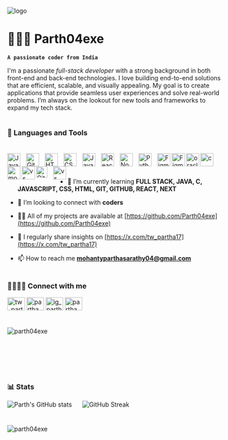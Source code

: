 ![logo](https://github.com/Parth04exe/Parth04exe/blob/main/BLack%20Minimalist%20Corporate%20Staff%20Identity%20LinkedIn%20Banner.png)
# 🧑🏻‍💻 Parth04exe
<h>**`A passionate coder from India`**</h>

I'm a passionate *full-stack developer* with a strong background in both front-end and back-end technologies. I love building end-to-end solutions that are efficient, scalable, and visually appealing. My goal is to create applications that provide seamless user experiences and solve real-world problems. I’m always on the lookout for new tools and frameworks to expand my tech stack.

#
### 🧰 Languages and Tools<br><br>


<img align="left" alt="Java" width="30px" style="padding-right:10px;" src="https://cdn.jsdelivr.net/gh/devicons/devicon/icons/java/java-original.svg"/>
<img align="left" alt="Git" width="30px" style="padding-right:10px;" src="https://cdn.jsdelivr.net/gh/devicons/devicon/icons/git/git-original.svg" />
<img align="left" alt="HTML" width="30px" style="padding-right:10px;" src="https://cdn.jsdelivr.net/gh/devicons/devicon/icons/html5/html5-plain.svg" />
<img align="left" alt="CSS" width="30px" style="padding-right:10px;" src="https://cdn.jsdelivr.net/gh/devicons/devicon/icons/css3/css3-plain.svg" />
<img align="left" alt="JavaScript" width="30px" style="padding-right:10px;" src="https://cdn.jsdelivr.net/gh/devicons/devicon/icons/javascript/javascript-plain.svg" />
<img align="left" alt="React" width="30px" style="padding-right:10px;" src="https://cdn.jsdelivr.net/gh/devicons/devicon/icons/react/react-original.svg" />
<img align="left" alt="NodeJS" width="30px" style="padding-right:10px;" src="https://cdn.jsdelivr.net/gh/devicons/devicon/icons/nodejs/nodejs-original.svg" />
<img align="left" alt="Python" width="30px" style="padding-right:10px;" src="https://cdn.jsdelivr.net/gh/devicons/devicon/icons/python/python-plain.svg" />
<img align="left" alt="Figma" width="30px" src="https://cdn.jsdelivr.net/gh/devicons/devicon@latest/icons/figma/figma-original.svg" />
<img align="left" alt="Figma" width="30px" 
src="https://cdn.jsdelivr.net/gh/devicons/devicon@latest/icons/canva/canva-original.svg" />
<img align="left" alt="oracle" width="30px" 
src="https://cdn.jsdelivr.net/gh/devicons/devicon@latest/icons/oracle/oracle-original.svg" />
<img align="left" alt="c" width="30px" 
src="https://cdn.jsdelivr.net/gh/devicons/devicon@latest/icons/c/c-original.svg" />
<img align="left" alt="mongo" width="30px" src="https://cdn.jsdelivr.net/gh/devicons/devicon@latest/icons/mongodb/mongodb-original-wordmark.svg" />
<img align="left" alt="vs" width="30px" src="https://cdn.jsdelivr.net/gh/devicons/devicon@latest/icons/vscode/vscode-original.svg" />

[<img align="left" alt="GitHub" width="26px" src="https://user-images.githubusercontent.com/3369400/139447912-e0f43f33-6d9f-45f8-be46-2df5bbc91289.png" style="padding-right:10px;" />](https://www.youtube.com/playlist?list=PLkwxH9e_vrAJ0WbEsFA9W3I1W-g_BTsbt#gh-dark-mode-only)


<img align="left" alt="vs" width="30px" src="https://cdn.jsdelivr.net/gh/devicons/devicon@latest/icons/sqldeveloper/sqldeveloper-original.svg" />
          
          
<br/>

#

- 🌱 I’m currently learning **FULL STACK, JAVA, C, JAVASCRIPT, CSS, HTML, GIT, GITHUB, REACT, NEXT**

- 🤝 I’m looking to connect with **coders**

- 👨‍💻 All of my projects are available at [https://github.com/Parth04exe](https://github.com/Parth04exe)

- 📝 I regularly share insights on [https://x.com/tw_partha17](https://x.com/tw_partha17)

- 📫 How to reach me **mohantyparthasarathy04@gmail.com**

#

<h3 align="left">🤜🏻🤛🏻 Connect with me</h3>
<p align="left">
<a href="https://twitter.com/tw_partha17" target="blank"><img align="center" src="https://raw.githubusercontent.com/rahuldkjain/github-profile-readme-generator/master/src/images/icons/Social/twitter.svg" alt="tw_partha17" height="30" width="40" /></a>
<a href="https://www.linkedin.com/in/partha-sarathy-mohanty04/" target="blank"><img align="center" src="https://raw.githubusercontent.com/rahuldkjain/github-profile-readme-generator/master/src/images/icons/Social/linked-in-alt.svg" alt="partha sarathy mohanty" height="30" width="40" /></a>
<a href="https://instagram.com/ig_partha17" target="blank"><img align="center" src="https://raw.githubusercontent.com/rahuldkjain/github-profile-readme-generator/master/src/images/icons/Social/instagram.svg" alt="ig_partha17" height="30" width="40" /></a>
<a href="https://www.leetcode.com/partha_sarathy_mohanty" target="blank"><img align="center" src="https://raw.githubusercontent.com/rahuldkjain/github-profile-readme-generator/master/src/images/icons/Social/leet-code.svg" alt="partha_sarathy_mohanty" height="30" width="40" /></a>
</p>

#

<p><img align="left" src="https://github-readme-stats.vercel.app/api/top-langs?username=parth04exe&show_icons=blue-green&locale=en&layout=compact&theme=blue-green" alt="parth04exe" /></p><br><br><br><br><br>


#

### 📊 Stats

![Parth's GitHub stats](https://github-readme-stats.vercel.app/api?username=parth04exe&show_icons=true&theme=blue-green)&nbsp;&nbsp;&nbsp;&nbsp;&nbsp;&nbsp;![GitHub Streak](https://streak-stats.demolab.com?user=parth04exe&theme=blue-green&border_radius=4.5)

#
<!--
<details>
 <summary><h3>👨‍💻 Forrest's Coding Journey</h3></summary>
   I started my coding journey as a naive computer science student with a passion to learn everything I could about this programming world - code, unix, linux, theory. And all the while, teaching myself iOS development with a dream to build my own app, but that soon got overshadowed by my desire to excel in Java. A desire that landed me a full-stack software engineering job upon graduation. However, I had another desire I had been pursuing throughout this time - YouTube content creation. I eventually ended up quitting my software engineering job to pursue YouTube full-time, and that has been my focus ever since. But there's something that's always bothered me about my journey - abandoning my dream of building my own app to pursue the safe route, a job. Now I've already taken the leap away from that safety net into this uncomfortable, unexplored world that it being a creator. And it worked out, but again, it became comfortable. It's easier to create a video than go out on a ledge and build my own product. I do have to eat, at the end of the day, but I think it's time. It's time to get uncomfortable again. I have a burning desire to get back on the horse, and fulfill that dream younger me had of building my own app, my own product. And in order to do that, I'll be implmementing a few measures to streamline my YouTube content to focus more time on fulfilling that dream - a dream that I'll be ready to tackle in 2023 due to the measure I'm putting in place now until the end of 2022. Don't wait up, because I'm coming.

[website]: https://fkcodes.com
[youtube]: https://youtube.com/fknight
-->

<p align="left"> <img src="https://komarev.com/ghpvc/?username=parth04exe&label=Profile%20views&color=0e75b6&style=flat" alt="parth04exe" /> </p>
